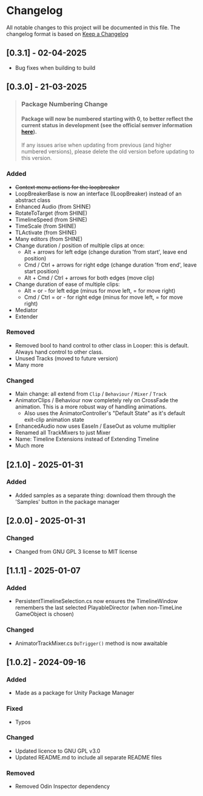 # Changelog

All notable changes to this project will be documented in this file.
The changelog format is based on [Keep a Changelog](https://keepachangelog.com/en/1.0.0/)

## [0.3.1] - 02-04-2025
- Bug fixes when building to build


## [0.3.0] - 21-03-2025  

> ### Package Numbering Change
> #### Package will now be numbered starting with 0, to better reflect the current status in development (see the official semver information [here](https://semver.org/#spec-item-4)).
>
> If any issues arise when updating from previous (and higher numbered versions), please delete the old version before updating to this version.


### Added

- ~~Context menu actions for the loopbreaker~~
- LoopBreakerBase is now an interface (ILoopBreaker) instead of an abstract class
- Enhanced Audio (from SHINE)
- RotateToTarget (from SHINE)
- TimelineSpeed (from SHINE)
- TimeScale (from SHINE)
- TLActivate (from SHINE)
- Many editors (from SHINE)
- Change duration / position of multiple clips at once:
    - Alt + arrows for left edge (change duration 'from start', leave end position)
    - Cmd / Ctrl + arrows for right edge (change duration 'from end', leave start position)
    - Alt + Cmd / Ctrl + arrows for both edges (move clip)
- Change duration of ease of multiple clips:
    - Alt = or - for left edge (minus for move left, = for move right)
    - Cmd / Ctrl = or - for right edge (minus for move left, = for move right)
- Mediator
- Extender

### Removed

- Removed bool to hand control to other class in Looper: this is default. Always hand control to other class.
- Unused Tracks (moved to future version)
- Many more

### Changed

- Main change: all extend from `Clip` / `Behaviour` / `Mixer` / `Track`
- AnimatorClips / Behaviour now completely rely on CrossFade the animation. This is a more robust way of handling
  animations.
    - Also uses the AnimatorController's "Default State" as it's default exit-clip animation state
- EnhancedAudio now uses EaseIn / EaseOut as volume multiplier
- Renamed all TrackMixers to just Mixer
- Name: Timeline Extensions instead of Extending Timeline
- Much more

## [2.1.0] - 2025-01-31

### Added

- Added samples as a separate thing: download them through the 'Samples' button in the package manager

## [2.0.0] - 2025-01-31

### Changed

- Changed from GNU GPL 3 license to MIT license

## [1.1.1] - 2025-01-07

### Added

- PersistentTimelineSelection.cs now ensures the TimelineWindow remembers the last selected PlayableDirector (when
  non-TimeLine GameObject is chosen)

### Changed

- AnimatorTrackMixer.cs `DoTrigger()` method is now awaitable

## [1.0.2] - 2024-09-16

### Added

- Made as a package for Unity Package Manager

### Fixed

- Typos

### Changed

- Updated licence to GNU GPL v3.0
- Updated README.md to include all separate README files

### Removed

- Removed Odin Inspector dependency
